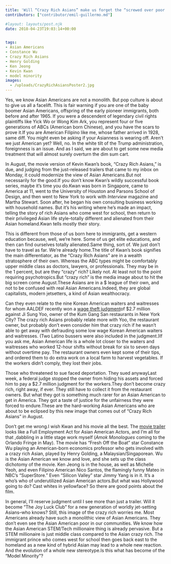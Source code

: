 ```yaml
---
title: 'Will “Crazy Rich Asians” make us forget the “screwed over poor Asian Americans,” and all the rest of us?'
contributors: ["contributor/emil-guillermo.md"]

#layout: layouts/post.njk
date: 2018-04-23T19:03:14+00:00


tags:
- Asian Americans
- Constance Wu
- Crazy Rich Asians
- Henry Golding
- Ken Jeong
- Kevin Kwan
- model minority
images:
  - /uploads/CrazyRichAsiansPoster2.jpg
---
```


Yes, we know Asian Americans are not a monolith. But pop culture is about to
give us all a facelift. This is fair warning if you are one of the baby boomer
Asian Americans, offspring of the early pioneer immigrants, both before and
after 1965. If you were a descendent of legendary civil rights plaintiffs like
Yick Wo or Wong Kim Ark, you represent four or five generations of ABCs
(American born Chinese), and you have the scars to prove it.If you are American
Filipino like me, whose father arrived in 1928, same diff. You might even be
asking if your Asianness is wearing off. Aren’t we just American yet? Well, no.
In the white tilt of the Trump administration, foreignness is an issue. And as I
said, we are about to get some new media treatment that will almost surely
overturn the dim sum cart.

In August, the movie version of Kevin Kwan’s book, “Crazy Rich Asians,” is due,
and judging from the just-released trailers that came to my inbox on Monday, it
could modernize the view of Asian Americans.But not necessarily for the good.If
you don’t know Kwan’s wildly successful book series, maybe it’s time you do.Kwan
was born in Singapore, came to America at 11, went to the University of Houston
and Parsons School of Design, and then went to New York to work with _Interview_
magazine and Martha Stewart. Soon after, he began his own consulting business
working with household names. But it’s his writing where he’s made an impact,
telling the story of rich Asians who come west for school, then return to their
privileged Asian life style–totally different and alienated from their Asian
homeland.Kwan tells mostly their story.

This is different from those of us born here to immigrants, get a western
education because, well, we’re here. Some of us get elite educations, and then
can find ourselves totally alienated.Same thing, sort of. We just don’t have to
travel as far. We’re already home.The title of Kwan’s book signifies the main
differentiator, as the “Crazy Rich Asians” are in a wealth stratosphere of their
own. Whereas the ABC types might be comfortably upper middle class as doctors,
lawyers, or professionals. They may be in the 1 percent, but are they “crazy”
rich? Likely not. At least not to the point requiring psychotropics.But “crazy
rich” is the media image about to hit the big screen come August.These Asians
are in a $ league of their own, and not to be confused with real Asian
Americans.Indeed, they are global capitalists, modern jetsetters, a kind of
Asian wealthocracy.

Can they even relate to the nine Korean American waiters and waitresses for whom
AALDEF recently won a [wage theft judgment](https://bit.ly/2K7Xowg)of $2.7
million against Ji Sung Yoo, owner of the Kum Gang San restaurants in New York
City? The crazy rich Asians probably relate more with Yoo, the restaurant owner,
but probably don’t even consider him that crazy rich if he wasn’t able to get
away with defrauding some low wage Korean American waiters and waitresses. (Two
Latino bussers were also included in the judgment.)If you ask me, Asian American
life is a whole lot closer to the waiters and waitresses who worked 12-hour
shifts without break for six to seven days without overtime pay. The restaurant
owners even kept some of their tips, and ordered them to do extra work on a
local farm to harvest vegetables. If the workers didn’t comply, they lost their
jobs.

Those who threatened to sue faced deportation. They sued anywayLast week,
a federal judge stopped the owner from hiding his assets and forced him to pay a
$2.7 million judgment for the workers.They don’t become crazy rich, right away,
if ever. They still have to collect it from the restaurant owners. But what they
got is something much rarer for an Asian American to get in America. They got a
taste of justice for the unfairness they were forced to endure.These are the
hard-working Asian Americans who are about to be eclipsed by this new image that
comes out of “Crazy Rich Asians” in August.

Don’t get me wrong.I wish Kwan and his movie all the best. The [movie trailer](https://bit.ly/2K6Vs78) looks like a Full Employment Act for Asian
American Actors, and I’m all for that ,dabbling in a little stage work myself
(_Amok Monologues_ coming to the Orlando Fringe in May). The movie has “Fresh
Off the Boat” star Constance Wu playing an American-born economics professor who
gets involved with a crazy rich Asian, played by Henry Golding, a
Malaysian/Singaporean. Wu is the Asian American we know and love, and she sets
up the class dichotomy of the movie. Ken Jeong is in the house, as well as
Michelle Yeoh, and even Filipino American Nico Santos, the flamingly funny Mateo
in NBC’s “SuperStore.”  Even “Silicon Valley” star Jimmy Yang is in it. It’s a
who’s who of underutilized Asian American actors.But what was Hollywood going to
do? Cast whites in yellowface? So there are good points about the film.

In general, I’ll reserve judgment until I see more than just a
trailer. Will it become “The Joy Luck Club” for a new generation of worldly
jet-setting Asians–who knows? Still, this image of the  crazy rich worries me.
Most Americans already have such a monolithic view of Asian Americans. They
don’t even see the Asian American poor in our communities. We know how the Asian
American STEM/Tech millionaire thing is already pervasive.  But a STEM
millionaire is just middle class compared to the Asian crazy rich. The immigrant
prince who comes west for school then goes back east to the homeland as a new
kind of hybrid Asian may lead to a whole new reaction. And the evolution of a
whole new stereotype.Is this what has become of the “Model Minority”?
